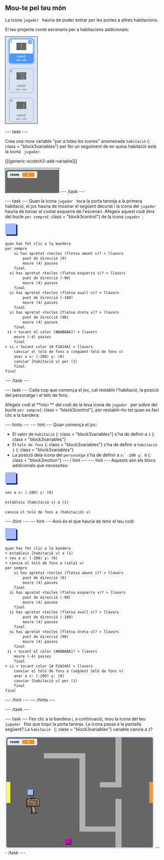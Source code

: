 ## Mou-te pel teu món

La icona `jugador ` hauria de poder entrar per les portes a altres habitacions.

El teu projecte conté escenaris per a habitacions addicionals:

![captura de pantalla](images/world-backdrops.png)

\--- task \---

Crea una nova variable "per a totes les icones" anomenada ` habitació ` {: class = "block3variables"} per fer un seguiment de en quina habitació està la icona ` jugador`.

[[[generic-scratch3-add-variable]]]

![captura de pantalla](images/world-room.png) \--- /task \---

\--- task \--- Quan la icona `jugador ` toca la porta taronja a la primera habitació, el joc hauria de mostrar el següent decorat i la icona del `jugador ` hauria de tornar al costat esquerre de l'escenari. Afegeix aquest codi dins del bucle ` per sempre `{: class = "block3control"} de la icona `jugador `:

![jugador](images/player.png)

```blocks3
quan has fet clic a la bandera
per sempre
    si has apretat <tecles (fletxa amunt v)? > llavors
        punt de direcció (0)
        moure (4) passes
    final
  si has apretat <tecles (fletxa esquerra v)? > llavors
        punt de direcció (-90)
        moure (4) passes
    final
  si has apretat <tecles (fletxa avall v)? > llavors
        punt de direcció (-180)
        moure (4) passes
    final
  si has apretat <tecles [fletxa dreta v]? > llavors
        punt de direcció (90)
        moure (4) passes
    final
 si < tocant el color [#BABABA]? > llavors
    moure (-4) passes
    final
+ si < tocant color [# F2A24A] > llavors
    canviar el teló de fons a (següent teló de fons v)
    anar a x: (-200) y: (0)
    canviar [habitació v] per (1)
    final
final
```

\--- /task \---

\--- task \--- Cada cop que comença el joc, cal restablir l'habitació, la posició del personatge i el teló de fons.

Afegeix codi al **inici ** del codi de la teva icona de `jugador ` per sobre del bucle ` per sempre `{: class = "block3control"}, per restablir-ho tot quan es faci clic a la bandera:

\--- hints \--- \--- hint \--- Quan comença el joc:

+ El valor de ` habitació ` {: class = "block3variables"} s'ha de definir a ` 1 ` {: class = "block3variables"}
+ El ` telo de fons ` {: class = "block3variables"} s'ha de definir a ` habitació 1 ` {: class = "block3variables"}
+ La posició dela icona del ` personatge ` s'ha de definir a ` x: -200 y: 0 ` {: class = "block3motion"} \--- / hint \--- \--- hint \--- Aquests són els blocs addicionals que necessites:

![jugador](images/player.png)

```blocks3
ves a x: (-200) y: (0)

estableix [habitació v] a (1)

canvia el teló de fons a (habitació1 v)
```

\--- /hint \--- \--- hint \--- Això és el que hauria de tenir el teu codi:

![jugador](images/player.png)

```blocks3
quan has fet clic a la bandera
+ estableix [habitació v] a (1)
+ ves a x: (-200) y: (0)
+ canvia el teló de fons a (sala1 v)
per sempre
    si has apretat <tecles (fletxa amunt v)? > llavors
        punt de direcció (0)
        moure (4) passes
    final
  si has apretat <tecles (fletxa esquerra v)? > llavors
        punt de direcció (-90)
        moure (4) passes
    final
  si has apretat <tecles (fletxa avall v)? > llavors
        punt de direcció (-180)
        moure (4) passes
    final
  si has apretat <tecles [fletxa dreta v]? > llavors
        punt de direcció (90)
        moure (4) passes
    final
 si < tocant el color [#BABABA]? > llavors
    moure (-4) passes
    final
+ si < tocant color [# F2A24A] > llavors
    canviar el teló de fons a (següent teló de fons v)
    anar a x: (-200) y: (0)
    canviar [habitació v] per (1)
    final
final
```

\--- /hint \--- \--- /hints \---

\--- /task \---

\--- task \--- Fes clic a la bandera i, a continuació, mou la icona del teu `jugador ` fins que toqui la porta taronja. La icona passa a la pantalla següent? La `habitació ` {: class = "block3variables"} variable canvia a ` 2 `?

![captura de pantalla](images/world-room-test.png) \--- /task \---